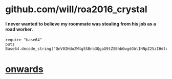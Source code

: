 # github.com/will/roa2016_crystal


#### I never wanted to believe my roommate was stealing from his job as a road worker.

```playground
require "base64"
puts Base64.decode_string("QnV0IHdoZW4gSSBnb3QgaG9tZSBhbGwgdGhlIHNpZ25zIHdlcmUgdGhlcmUu\n")
```

# [onwards](010_ruby)
